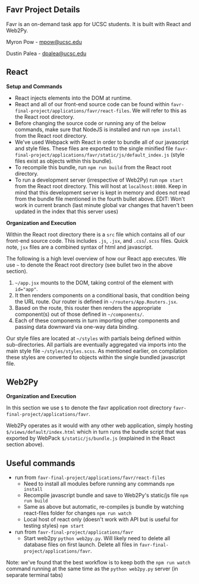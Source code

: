 ## Favr Project Details

Favr is an on-demand task app for UCSC students. It is built with React and Web2Py.

Myron Pow - mpow@ucsc.edu

Dustin Palea - dpalea@ucsc.edu

## React
**Setup and Commands**
- React injects elements into the DOM at runtime.
- React and all of our front-end source code can be found within `favr-final-project/applications/favr/react-files`. We will refer to this as the React root directory.
- Before changing the source code or running any of the below commands, make sure that NodeJS is installed and run `npm install` from the React root directory.
- We've used Webpack with React in order to bundle all of our javascript and style files.
These files are exported to the single minified file `favr-final-project/applications/favr/static/js/default_index.js` (style files exist as objects within this bundle).
- To recompile this bundle, run `npm run build` from the React root directory.
- To run a development server (irrespective of Web2Py) run `npm start` from the React root directory. This will host at `localhost:8080`. Keep in mind that this development server is kept in memory and does not read from the bundle file mentioned in the fourth bullet above. EDIT: Won't work in current branch (last minute global var changes that haven't been updated in the index that this server uses)

**Organization and Execution**

Within the React root directory there is a `src` file which contains all of our front-end source code. This includes `.js`, `.jsx`, and `.css`/`.scss` files. Quick note, `jsx` files are a combined syntax of html and javascript.

The following is a high level overview of how our React app executes. We use `~` to denote the React root directory (see bullet two in the above section).
1) `~/app.jsx` mounts to the DOM, taking control of the element with `id="app"`.
2) It then renders components on a conditional basis, that condition being the URL route. Our router is defined in `~/routers/App.Routers.jsx`.
3) Based on the route, this router then renders the appropriate component(s) out of those defined in `~/components/`.
4) Each of these components in turn importing other components and passing data downward via one-way data binding.

Our style files are located at `~/styles` with partials being defined within sub-directories. All partials are eventually aggregated via imports into the main style file `~/styles/styles.scss`. As mentioned earlier, on compilation these styles are converted to objects within the single bundled javascript file.

## Web2Py
**Organization and Execution**

In this section we use `$` to denote the favr application root directory `favr-final-project/applications/favr`.

Web2Py operates as it would with any other web application, simply hosting `$/views/default/index.html` which in turn runs the bundle script that was exported by WebPack `$/static/js/bundle.js` (explained in the React section above).

## Useful commands
- run from `favr-final-project/applications/favr/react-files`
    - Need to install all modules before running any commands `npm install`
    - Recompile javascript bundle and save to Web2Py's static/js file `npm run build`
    - Same as above but automatic, re-compiles js bundle by watching react-files folder for changes `npm run watch`
    - Local host of react only (doesn't work with API but is useful for testing styles) `npm start`
- run from `favr-final-project/applications/favr`
    - Start web2py `python web2py.py`. Will likely need to delete all database files on first launch. Delete all files in `favr-final-project/applications/favr`.
    
Note: we've found that the best workflow is to keep both the `npm run watch` command running at the same time as the `python web2py.py` server (in separate terminal tabs)
